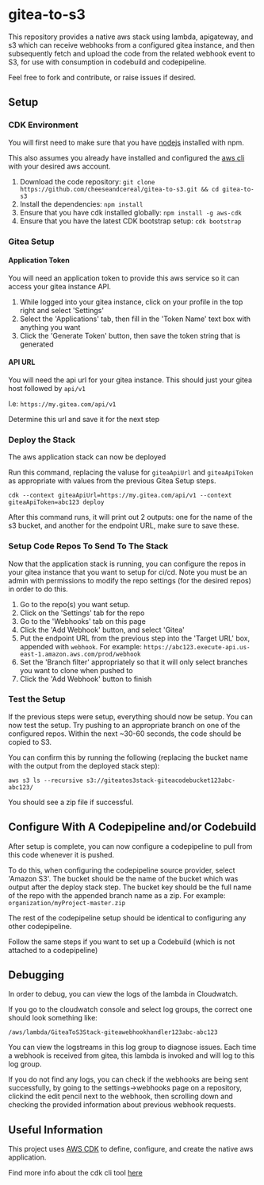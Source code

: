 # gitea-to-s3

This repository provides a native aws stack using lambda, apigateway, and s3 which can
receive webhooks from a configured gitea instance, and then subsequently fetch and
upload the code from the related webhook event to S3, for use with consumption in codebuild and codepipeline.

Feel free to fork and contribute, or raise issues if desired.

## Setup

### CDK Environment

You will first need to make sure that you have [nodejs](https://nodejs.org/en/download/) installed with npm.

This also assumes you already have installed and configured the [aws cli](https://docs.aws.amazon.com/cli/latest/userguide/getting-started-install.html)
with your desired aws account.

1. Download the code repository: `git clone https://github.com/cheeseandcereal/gitea-to-s3.git && cd gitea-to-s3`
1. Install the dependencies: `npm install`
1. Ensure that you have cdk installed globally: `npm install -g aws-cdk`
1. Ensure that you have the latest CDK bootstrap setup: `cdk bootstrap`

### Gitea Setup

#### Application Token

You will need an application token to provide this aws service so it can access your gitea instance API.

1. While logged into your gitea instance, click on your profile in the top right and select 'Settings'
1. Select the 'Applications' tab, then fill in the 'Token Name' text box with anything you want
1. Click the 'Generate Token' button, then save the token string that is generated

#### API URL

You will need the api url for your gitea instance. This should just your gitea host followed by `api/v1`

I.e: `https://my.gitea.com/api/v1`

Determine this url and save it for the next step

### Deploy the Stack

The aws application stack can now be deployed

Run this command, replacing the valuse for `giteaApiUrl` and `giteaApiToken` as appropriate
with values from the previous Gitea Setup steps.

`cdk --context giteaApiUrl=https://my.gitea.com/api/v1 --context giteaApiToken=abc123 deploy`

After this command runs, it will print out 2 outputs: one for the name of the s3 bucket, and another for the endpoint URL,
make sure to save these.

### Setup Code Repos To Send To The Stack

Now that the application stack is running, you can configure the repos in your gitea instance that you want to setup
for ci/cd. Note you must be an admin with permissions to modify the repo settings (for the desired repos) in order to do this.

1. Go to the repo(s) you want setup.
1. Click on the 'Settings' tab for the repo
1. Go to the 'Webhooks' tab on this page
1. Click the 'Add Webhook' button, and select 'Gitea'
1. Put the endpoint URL from the previous step into the 'Target URL' box, appended with `webhook`. For example: `https://abc123.execute-api.us-east-1.amazon.aws.com/prod/webhook`
1. Set the 'Branch filter' appropriately so that it will only select branches you want to clone when pushed to
1. Click the 'Add Webhook' button to finish

### Test the Setup

If the previous steps were setup, everything should now be setup. You can now test the setup. Try pushing
to an appropriate branch on one of the configured repos. Within the next ~30-60 seconds, the code should be
copied to S3.

You can confirm this by running the following (replacing the bucket name with the output from the deployed stack step):

`aws s3 ls --recursive s3://giteatos3stack-giteacodebucket123abc-abc123/`

You should see a zip file if successful.

## Configure With A Codepipeline and/or Codebuild

After setup is complete, you can now configure a codepipeline to pull from this code whenever it is pushed.

To do this, when configuring the codepipeline source provider, select 'Amazon S3'.
The bucket should be the name of the bucket which was output after the deploy stack step.
The bucket key should be the full name of the repo with the appended branch name as a zip. For example:
`organization/myProject-master.zip`

The rest of the codepipeline setup should be identical to configuring any other codepipeline.

Follow the same steps if you want to set up a Codebuild (which is not attached to a codepipeline)

## Debugging

In order to debug, you can view the logs of the lambda in Cloudwatch.

If you go to the cloudwatch console and select log groups, the correct one should look something like:

`/aws/lambda/GiteaToS3Stack-giteawebhookhandler123abc-abc123`

You can view the logstreams in this log group to diagnose issues. Each time a webhook is received from gitea, this lambda is invoked and will log to this log group.

If you do not find any logs, you can check if the webhooks are being sent successfully, by going to the settings->webhooks page on
a repository, clickind the edit pencil next to the webhook, then scrolling down and checking the provided information about previous webhook requests.

## Useful Information

This project uses [AWS CDK](https://aws.amazon.com/cdk/) to define, configure, and create the native aws application.

Find more info about the cdk cli tool [here](https://docs.aws.amazon.com/cdk/v2/guide/cli.html)
